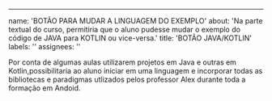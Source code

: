 ---
name: 'BOTÃO PARA MUDAR A LINGUAGEM DO EXEMPLO'
about: 'Na parte textual do curso,  permitiria que o aluno pudesse mudar o exemplo do código de JAVA para KOTLIN ou vice-versa.'
title: 'BOTÃO JAVA/KOTLIN'
labels: ''
assignees: ''

Por conta de algumas aulas utilizarem projetos  em Java e  outras  em Kotlin,possibilitaria ao aluno iniciar em uma linguagem e incorporar
todas as bibliotecas e paradigmas utlizados pelos professor Alex durante toda a formação em Andoid.
